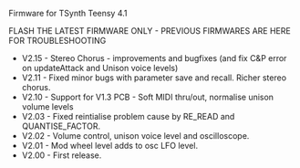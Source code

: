 Firmware for TSynth Teensy 4.1

FLASH THE LATEST FIRMWARE ONLY - PREVIOUS FIRMWARES ARE HERE FOR TROUBLESHOOTING

- V2.15 - Stereo Chorus - improvements and bugfixes (and fix C&P error on updateAttack and Unison voice levels)
- V2.11 - Fixed minor bugs with parameter save and recall. Richer stereo chorus.
- V2.10 - Support for V1.3 PCB - Soft MIDI thru/out, normalise unison volume levels
- V2.03 - Fixed reintialise problem cause by RE_READ and QUANTISE_FACTOR.
- V2.02 - Volume control, unison voice level and oscilloscope.
- V2.01 - Mod wheel level adds to osc LFO level.
- V2.00 - First release.
